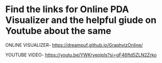 # Find the links for Online PDA Visualizer and the helpful giude on Youtube about the same
ONLINE VISUALIZER-
https://dreampuf.github.io/GraphvizOnline/



YOUTUBE VIDEO-
https://youtu.be/YWKryeojpls?si=gF46ftd5ZLN2Zrko
